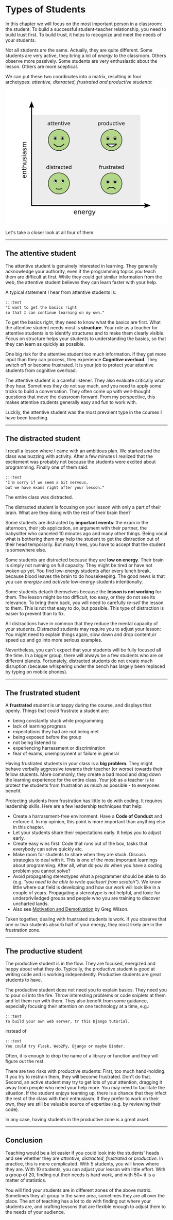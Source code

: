 
# Types of Students

In this chapter we will focus on the most important person in a classroom: the student. 
To build a successful student-teacher relationship, you need to build trust first.
To build trust, it helps to recognize and meet the needs of your students.

Not all students are the same. Actually, they are quite different. 
Some students are very active, they bring a lot of *energy* to the classroom. Others observe more passively.
Some students are very enthusiastic about the lesson. Others are more sceptical.

We can put these two coordinates into a matrix, resulting in four archetypes: *attentive, distracted, frustrated and productive students*:

![](../images/student_types.png)

Let's take a closer look at all four of them.

----

## The attentive student

The attentive student is genuinely interested in learning. 
They generally acknowledge your authority, even if the programming topics you teach them are difficult at first.
While they could get similar information from the web, the attentive student believes they can learn faster with your help.

A typical statement I hear from attentive students is:

    :::text
    "I want to get the basics right 
    so that I can continue learning on my own."

To get the basics right, they need to know what the basics are first.
What the attentive student needs most is **structure**. 
Your role as a teacher for attentive students is to identify structures and to make them clearly visible.
Focus on structure helps your students to understanding the basics, so that they can learn as quickly as possible.

One big risk for the attentive student too much information.
If they get more input than they can process, they experience **Cognitive overload**.
They switch off or become frustrated. It is your job to protect your attentive students from cognitive overload.

The attentive student is a careful listener. They also evaluate critically what they hear.
Sometimes they do not say much, and you need to apply some tricks to build a conversation.
They often come up with well-thought questions that move the classroom forward.
From my perspective, this makes attentive students generally easy and fun to work with.

Luckily, the attentive student was the most prevalent type in the courses I have been teaching.

----

## The distracted student

I recall a lesson where I came with an ambitious plan.
We started and the class was buzzing with activity.
After a few minutes I realized that the excitement was probably not because the students were excited about programming.
Finally one of them said:

    :::text
    "I'm sorry if we seem a bit nervous,
    but we have exams right after your lesson."

The entire class was distracted.

The distracted student is focusing on your lesson with only a part of their brain.
What are they doing with the rest of their brain then?

Some students are distracted by **important events**: the exam in the afternoon, their job application, an argument with their partner, the babysitter who canceled 10 minutes ago and many other things.
Being vocal what is bothering them may help the student to get the distraction out of their head temporarily.
But many times, you have to accept that the student is somewhere else.

Some students are distracted because they are **low on energy**.
Their brain is simply not running on full capacity.
They might be tired or have not woken up yet. 
You find low-energy students after every lunch break, because blood leaves the brain to do housekeeping.
The good news is that you can *energize* and *activate* low-energy students intentionally.

Some students detach themselves because the **lesson is not working** for them.
The lesson might be too difficult, too easy, or they do not see its relevance. 
To bring them back, you will need to carefully *re-sell* the lesson to them.
This is not that easy to do, but possible.
This type of distraction is easier to prevent than to fix.

All distractions have in common that they reduce the mental capacity of your students.
Distracted students may require you to adjust your lesson: You might need to explain things again, slow down and drop content,or speed up and go into more serious examples.

Nevertheless, you can't expect that your students will be fully focused all the time. 
In a bigger group, there will always be a few students who are on different planets.
Fortunately, distracted students do not create much disruption (because whispering under the bench has largely been replaced by typing on mobile phones).

----

## The frustrated student

A **frustrated** student is unhappy during the course, and displays that openly.
Things that could frustrate a student are:

* being constantly stuck while programming
* lack of learning progress
* expectations they had are not being met
* being exposed before the group
* not being listened to
* experiencing harrassment or discrimination
* fear of exams, unemployment or failure in general

Having frustrated students in your class is a **big problem**. 
They might behave verbally aggressive towards their teacher (or worse) towards their fellow students.
More commonly, they create a bad mood and drag down the learning experience for the entire class.
Your job as a teacher is to protect the students from frustration as much as possible - to everyones benefit.

Protecting students from frustration has little to do with coding. It requires leadership skills.
Here are a few leadership techniques that help:

* Create a harrassment-free environment. Have a **Code of Conduct** and enforce it. In my opinion, this point is more important than anything else in this chapter.
* Let your students share their expectations early. It helps you to adjust early.
* Create easy wins first: Code that runs out of the box, tasks that everybody can solve quickly etc.
* Make room for students to share when they are stuck. Discuss strategies to deal with it. This is one of the most important learnings about programming. After all, what do *you* do when you have a coding problem you cannot solve?
* Avoid propagating stereotypes what a programmer should be able to do (e.g. *"you need to be able to write quicksort from scratch"*). We know little where our field is developing and how our work will look like in a couple of years. Propagating a stereotype is not helpful, and toxic for underpriviledged groups and people who you are training to discover uncharted lands.
* Also see [Motivation and Demotivation](https://teachtogether.tech/en/index.html#s:motivation) by Greg Wilson.

Taken together, dealing with frustrated students is work.
If you observe that one or two students absorb half of your energy, they most likely are in the frustration zone.

----

## The productive student

The productive student is in the flow. They are focused, energized and happy about what they do.
Typically, the productive student is good at writing code and is working independently.
Productive students are great students to have.

The productive student does not need you to explain basics. They need you to pour oil into the fire.
Throw interesting problems or code sniplets at them and let them run with them. 
They also benefit from some guidance, especially focusing their attention on one technology at a time, e.g.:

    :::text
    To build your own web server, tr this Django tutorial.
    
instead of

    :::text
    You could try Flask, Web2Py, Django or maybe Binder.

Often, it is enough to drop the name of a library or function and they will figure out the rest.

There are two risks with productive students: First, too much hand-holding. If you try to restrain them, they will become frustrated. Don't do that. Second, an active student may try to get lots of your attention, dragging it away from people who need your help more. You may need to facilitate the situation. If the student enjoys teaming up, there is a chance that they infect the rest of the class with their enthusiasm. If they prefer to work on their own, they are still be valuable source of expertise (e.g. by reviewing their code).

In any case, having students in the productive zone is a great asset.

----

## Conclusion

Teaching would be a lot easier if you could look into the students' heads and see whether they are *attentive, distracted, frustrated* or *productive*. In practice, this is more complicated. With 5 students, you will know where they are. With 10 students, you can adjust your lesson with little effort. With a group of 20, finding out their needs is hard work, and with 50+ it is a matter of statistics.

You will find your students are in different zones of the above matrix.
Sometimes they all group in the same area, sometimes they are all over the place.
The art of teaching has a lot to do with finding out where your students are, and crafting lessons that are flexible enough to adjust them to the needs of your audience.
